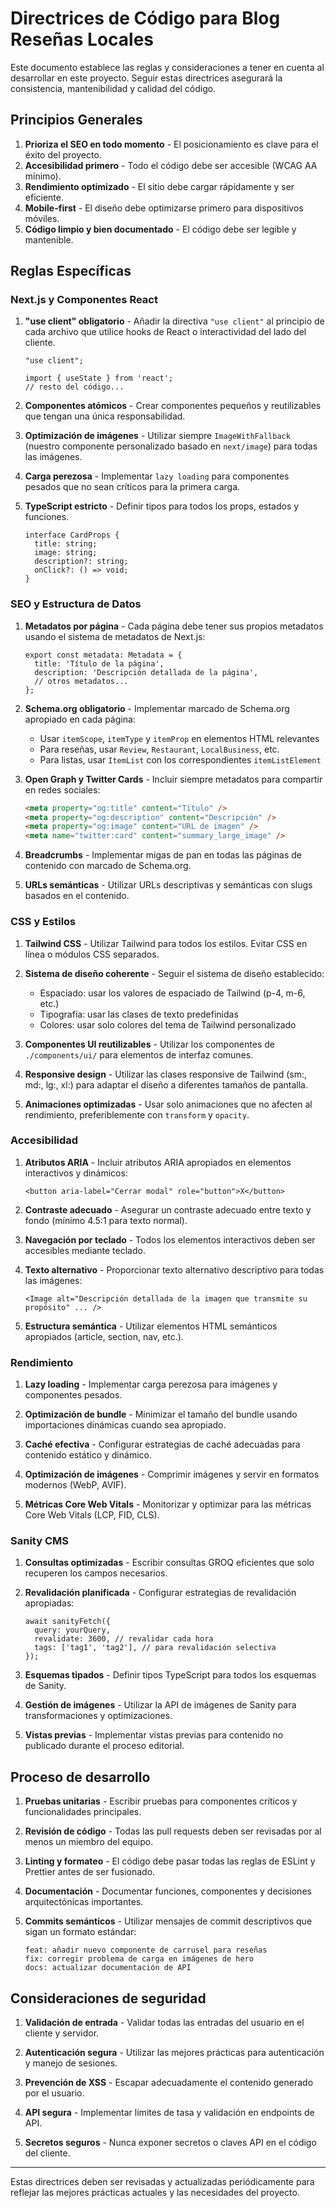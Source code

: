 # Directrices de Código para Blog Reseñas Locales

Este documento establece las reglas y consideraciones a tener en cuenta al desarrollar en este proyecto. Seguir estas directrices asegurará la consistencia, mantenibilidad y calidad del código.

## Principios Generales

1. **Prioriza el SEO en todo momento** - El posicionamiento es clave para el éxito del proyecto.
2. **Accesibilidad primero** - Todo el código debe ser accesible (WCAG AA mínimo).
3. **Rendimiento optimizado** - El sitio debe cargar rápidamente y ser eficiente.
4. **Mobile-first** - El diseño debe optimizarse primero para dispositivos móviles.
5. **Código limpio y bien documentado** - El código debe ser legible y mantenible.

## Reglas Específicas

### Next.js y Componentes React

1. **"use client" obligatorio** - Añadir la directiva `"use client"` al principio de cada archivo que utilice hooks de React o interactividad del lado del cliente.
   ```tsx
   "use client";
   
   import { useState } from 'react';
   // resto del código...
   ```

2. **Componentes atómicos** - Crear componentes pequeños y reutilizables que tengan una única responsabilidad.

3. **Optimización de imágenes** - Utilizar siempre `ImageWithFallback` (nuestro componente personalizado basado en `next/image`) para todas las imágenes.

4. **Carga perezosa** - Implementar `lazy loading` para componentes pesados que no sean críticos para la primera carga.

5. **TypeScript estricto** - Definir tipos para todos los props, estados y funciones.
   ```tsx
   interface CardProps {
     title: string;
     image: string;
     description?: string;
     onClick?: () => void;
   }
   ```

### SEO y Estructura de Datos

1. **Metadatos por página** - Cada página debe tener sus propios metadatos usando el sistema de metadatos de Next.js:
   ```tsx
   export const metadata: Metadata = {
     title: 'Título de la página',
     description: 'Descripción detallada de la página',
     // otros metadatos...
   };
   ```

2. **Schema.org obligatorio** - Implementar marcado de Schema.org apropiado en cada página:
   - Usar `itemScope`, `itemType` y `itemProp` en elementos HTML relevantes
   - Para reseñas, usar `Review`, `Restaurant`, `LocalBusiness`, etc.
   - Para listas, usar `ItemList` con los correspondientes `itemListElement`

3. **Open Graph y Twitter Cards** - Incluir siempre metadatos para compartir en redes sociales:
   ```html
   <meta property="og:title" content="Título" />
   <meta property="og:description" content="Descripción" />
   <meta property="og:image" content="URL de imagen" />
   <meta name="twitter:card" content="summary_large_image" />
   ```

4. **Breadcrumbs** - Implementar migas de pan en todas las páginas de contenido con marcado de Schema.org.

5. **URLs semánticas** - Utilizar URLs descriptivas y semánticas con slugs basados en el contenido.

### CSS y Estilos

1. **Tailwind CSS** - Utilizar Tailwind para todos los estilos. Evitar CSS en línea o módulos CSS separados.

2. **Sistema de diseño coherente** - Seguir el sistema de diseño establecido:
   - Espaciado: usar los valores de espaciado de Tailwind (p-4, m-6, etc.)
   - Tipografía: usar las clases de texto predefinidas
   - Colores: usar solo colores del tema de Tailwind personalizado

3. **Componentes UI reutilizables** - Utilizar los componentes de `./components/ui/` para elementos de interfaz comunes.

4. **Responsive design** - Utilizar las clases responsive de Tailwind (sm:, md:, lg:, xl:) para adaptar el diseño a diferentes tamaños de pantalla.

5. **Animaciones optimizadas** - Usar solo animaciones que no afecten al rendimiento, preferiblemente con `transform` y `opacity`.

### Accesibilidad

1. **Atributos ARIA** - Incluir atributos ARIA apropiados en elementos interactivos y dinámicos:
   ```tsx
   <button aria-label="Cerrar modal" role="button">X</button>
   ```

2. **Contraste adecuado** - Asegurar un contraste adecuado entre texto y fondo (mínimo 4.5:1 para texto normal).

3. **Navegación por teclado** - Todos los elementos interactivos deben ser accesibles mediante teclado.

4. **Texto alternativo** - Proporcionar texto alternativo descriptivo para todas las imágenes:
   ```tsx
   <Image alt="Descripción detallada de la imagen que transmite su propósito" ... />
   ```

5. **Estructura semántica** - Utilizar elementos HTML semánticos apropiados (article, section, nav, etc.).

### Rendimiento

1. **Lazy loading** - Implementar carga perezosa para imágenes y componentes pesados.

2. **Optimización de bundle** - Minimizar el tamaño del bundle usando importaciones dinámicas cuando sea apropiado.

3. **Caché efectiva** - Configurar estrategias de caché adecuadas para contenido estático y dinámico.

4. **Optimización de imágenes** - Comprimir imágenes y servir en formatos modernos (WebP, AVIF).

5. **Métricas Core Web Vitals** - Monitorizar y optimizar para las métricas Core Web Vitals (LCP, FID, CLS).

### Sanity CMS

1. **Consultas optimizadas** - Escribir consultas GROQ eficientes que solo recuperen los campos necesarios.

2. **Revalidación planificada** - Configurar estrategias de revalidación apropiadas:
   ```tsx
   await sanityFetch({
     query: yourQuery,
     revalidate: 3600, // revalidar cada hora
     tags: ['tag1', 'tag2'], // para revalidación selectiva
   });
   ```

3. **Esquemas tipados** - Definir tipos TypeScript para todos los esquemas de Sanity.

4. **Gestión de imágenes** - Utilizar la API de imágenes de Sanity para transformaciones y optimizaciones.

5. **Vistas previas** - Implementar vistas previas para contenido no publicado durante el proceso editorial.

## Proceso de desarrollo

1. **Pruebas unitarias** - Escribir pruebas para componentes críticos y funcionalidades principales.

2. **Revisión de código** - Todas las pull requests deben ser revisadas por al menos un miembro del equipo.

3. **Linting y formateo** - El código debe pasar todas las reglas de ESLint y Prettier antes de ser fusionado.

4. **Documentación** - Documentar funciones, componentes y decisiones arquitectónicas importantes.

5. **Commits semánticos** - Utilizar mensajes de commit descriptivos que sigan un formato estándar:
   ```
   feat: añadir nuevo componente de carrusel para reseñas
   fix: corregir problema de carga en imágenes de hero
   docs: actualizar documentación de API
   ```

## Consideraciones de seguridad

1. **Validación de entrada** - Validar todas las entradas del usuario en el cliente y servidor.

2. **Autenticación segura** - Utilizar las mejores prácticas para autenticación y manejo de sesiones.

3. **Prevención de XSS** - Escapar adecuadamente el contenido generado por el usuario.

4. **API segura** - Implementar límites de tasa y validación en endpoints de API.

5. **Secretos seguros** - Nunca exponer secretos o claves API en el código del cliente.

---

Estas directrices deben ser revisadas y actualizadas periódicamente para reflejar las mejores prácticas actuales y las necesidades del proyecto.
